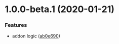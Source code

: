 # 1.0.0-beta.1 (2020-01-21)


### Features

* addon logic ([ab0e690](https://github.com/PVermeer/dexie-immutable-addon/commit/ab0e69017bc10076d7c80a487b8d6c89c70a2cc6))
